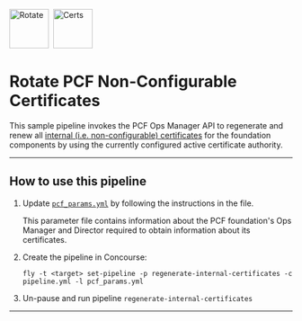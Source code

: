 <img src="https://cdn1.iconfinder.com/data/icons/universal-signs-symbols/128/recycle-green-512.png" alt="Rotate" height="70"/>&nbsp;&nbsp;<img src="https://www.whatissslcertificate.com/wp-content/uploads/2016/10/tls13.jpg" alt="Certs" height="70"/>

# Rotate PCF Non-Configurable Certificates

This sample pipeline invokes the PCF Ops Manager API to regenerate and renew all [internal (i.e. non-configurable) certificates](https://docs.pivotal.io/pivotalcf/security/pcf-infrastructure/api-cert-rotation.html#rotate-non-config) for the foundation components by using the currently configured active certificate authority.

---

## How to use this pipeline

1) Update [`pcf_params.yml`](pcf_params.yml) by following the instructions in the file.  

   This parameter file contains information about the PCF foundation's Ops Manager and Director required to obtain information about its certificates.  

2) Create the pipeline in Concourse:  

   `fly -t <target> set-pipeline -p regenerate-internal-certificates -c pipeline.yml -l pcf_params.yml`

3) Un-pause and run pipeline `regenerate-internal-certificates`

---
